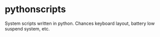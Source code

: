 # pythonscripts
System scripts written in python. Chances keyboard layout, battery low suspend system, etc.
